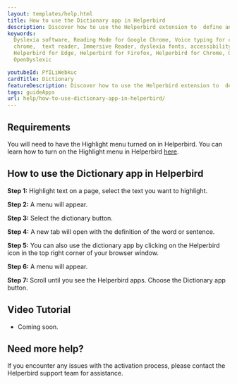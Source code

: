 ```yaml
---
layout: templates/help.html
title: How to use the Dictionary app in Helperbird
description: Discover how to use the Helperbird extension to  define any word or sentence in seconds with the dictionary app.
keywords:
  Dyslexia software, Reading Mode for Google Chrome, Voice typing for chrome, Text to speech for
  chrome,  text reader, Immersive Reader, dyslexia fonts, accessibility software, dyslexia software,
  Helperbird for Edge, Helperbird for Firefox, Helperbird for Chrome, Opendyslexic for Chrome,
  OpenDyslexic

youtubeId: PfILiWebkuc
cardTitle: Dictionary
featureDescription: Discover how to use the Helperbird extension to  define any word or sentence in seconds with the dictionary app.
tags: guideApps
url: help/how-to-use-dictionary-app-in-helperbird/
---
```



## Requirements
You will need to have the Highlight menu turned on in Helperbird. You can learn how to turn on the Highlight menu in Helperbird [here](/help/how-to-use-the-highlight-menu-in-helperbird/).


## How to use the Dictionary app in Helperbird

**Step 1:** Highlight text on a page, select the text you want to highlight. 

**Step 2:** A menu will appear.

**Step 3:** Select the dictionary button.

**Step 4:** A new tab will open with the definition of the word or sentence.

**Step 5:** You can also use the dictionary app by clicking on the Helperbird icon in the top right corner of your browser window.

**Step 6:** A menu will appear.

**Step 7:** Scroll until you see the Helperbird apps. Choose the Dictionary app button.




## Video Tutorial

- Coming soon.



## Need more help?

If you encounter any issues with the activation process, please contact the Helperbird support team for assistance.



